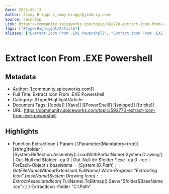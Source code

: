 ```yaml
---
Date: 2023-06-13
Author: Jimmy Briggs <jimmy.briggs@jimbrig.com>
Source: raindrop
Link: https://community.spiceworks.com/topic/592770-extract-icon-from-exe-powershell
Tags: ["#Type/Highlight/Article"]
Aliases: ["Extract Icon From .EXE Powershell", "Extract Icon From .EXE Powershell"]
---
```

# Extract Icon From .EXE Powershell

## Metadata
- Author: [[community.spiceworks.com]]
- Full Title: Extract Icon From .EXE Powershell
- Category: #Type/Highlight/Article
- Document Tags: [[code]] [[favs]] [[PowerShell]] [[snippet]] [[tricks]] 
- URL: https://community.spiceworks.com/topic/592770-extract-icon-from-exe-powershell

## Highlights
- Function ExtractIcon {
  Param ( 
  [Parameter(Mandatory=$true)]
  [string]$folder
  )
  [System.Reflection.Assembly]::LoadWithPartialName('System.Drawing') | Out-Null
  md $folder -ea 0 | Out-Null
  dir $folder *.exe -ea 0 -rec |
  ForEach-Object { 
  $baseName = [System.IO.Path]::GetFileNameWithoutExtension($_.FullName)
  Write-Progress "Extracting Icon" $baseName
  [System.Drawing.Icon]::ExtractAssociatedIcon($_.FullName).ToBitmap().Save("$folder\$BaseName.ico")
  }
  }
  ExtractIcon -folder "C:\Path"
